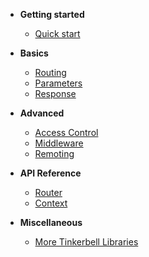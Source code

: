 - **Getting started**
  - [Quick start](getting-started/quick-start.md)
  
- **Basics**
  - [Routing](basic/routing.md)
  - [Parameters](basic/parameters.md)
  - [Response](basic/response.md)

- **Advanced**
  - [Access Control](advanced/access-control.md)
  - [Middleware](advanced/middleware.md)
  - [Remoting](advanced/remoting.md)
  
- **API Reference**
  - [Router](api-reference/router.md)
  - [Context](api-reference/context.md)
  
- **Miscellaneous**
  - [More Tinkerbell Libraries](https://haxetink.github.io)
